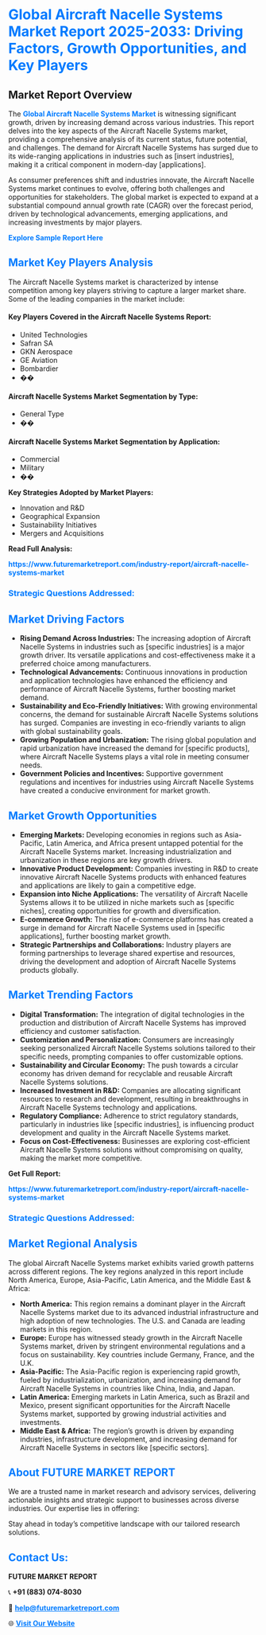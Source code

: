 <h1 style="color: #007BFF;">Global Aircraft Nacelle Systems Market Report 2025-2033: Driving Factors, Growth Opportunities, and Key Players</h1>

<section id="overview">
<h2>Market Report Overview</h2>
<p>The <a href="https://www.futuremarketreport.com/industry-report/aircraft-nacelle-systems-market" style="color: #007BFF; text-decoration: none;"><strong>Global Aircraft Nacelle Systems Market</strong></a> is witnessing significant growth, driven by increasing demand across various industries. This report delves into the key aspects of the Aircraft Nacelle Systems market, providing a comprehensive analysis of its current status, future potential, and challenges. The demand for Aircraft Nacelle Systems has surged due to its wide-ranging applications in industries such as [insert industries], making it a critical component in modern-day [applications].</p>
<p>As consumer preferences shift and industries innovate, the Aircraft Nacelle Systems market continues to evolve, offering both challenges and opportunities for stakeholders. The global market is expected to expand at a substantial compound annual growth rate (CAGR) over the forecast period, driven by technological advancements, emerging applications, and increasing investments by major players.</p>
</section>

<section id="overview">
<p><a href="https://www.futuremarketreport.com/request-sample/reportId=114034" style="color: #007BFF; text-decoration: none;"><strong>Explore Sample Report Here</strong></a></p>
</section>

<section id="key-players">
<h2 style="color: #007BFF;">Market Key Players Analysis</h2>
<p>The Aircraft Nacelle Systems market is characterized by intense competition among key players striving to capture a larger market share. Some of the leading companies in the market include:</p>
<h4>Key Players Covered in the Aircraft Nacelle Systems Report:</h4>
<ul><li>United Technologies</li><li>Safran SA</li><li>GKN Aerospace</li><li>GE Aviation</li><li>Bombardier</li><li>��</li></ul>
<h4>Aircraft Nacelle Systems Market Segmentation by Type:</h4>
<ul><li>General Type</li><li>��</li></ul>

<h4>Aircraft Nacelle Systems Market Segmentation by Application:</h4>
<ul><li>Commercial</li><li>Military</li><li>��</li></ul>
<p><strong>Key Strategies Adopted by Market Players:</strong></p>
<ul>
<li>Innovation and R&D</li>
<li>Geographical Expansion</li>
<li>Sustainability Initiatives</li>
<li>Mergers and Acquisitions</li>
</ul>
</section>

<section>
<p><strong>Read Full Analysis: </strong></p><a href="https://www.futuremarketreport.com/industry-report/aircraft-nacelle-systems-market" style="color: #007BFF; text-decoration: none;"><strong>https://www.futuremarketreport.com/industry-report/aircraft-nacelle-systems-market</strong></a>
<h3 style="color: #007BFF;">Strategic Questions Addressed:</h3>
</section>

<section id="driving-factors">
<h2 style="color: #007BFF;">Market Driving Factors</h2>
<ul>
<li><strong>Rising Demand Across Industries:</strong> The increasing adoption of Aircraft Nacelle Systems in industries such as [specific industries] is a major growth driver. Its versatile applications and cost-effectiveness make it a preferred choice among manufacturers.</li>
<li><strong>Technological Advancements:</strong> Continuous innovations in production and application technologies have enhanced the efficiency and performance of Aircraft Nacelle Systems, further boosting market demand.</li>
<li><strong>Sustainability and Eco-Friendly Initiatives:</strong> With growing environmental concerns, the demand for sustainable Aircraft Nacelle Systems solutions has surged. Companies are investing in eco-friendly variants to align with global sustainability goals.</li>
<li><strong>Growing Population and Urbanization:</strong> The rising global population and rapid urbanization have increased the demand for [specific products], where Aircraft Nacelle Systems plays a vital role in meeting consumer needs.</li>
<li><strong>Government Policies and Incentives:</strong> Supportive government regulations and incentives for industries using Aircraft Nacelle Systems have created a conducive environment for market growth.</li>
</ul>
</section>

<section id="growth-opportunities">
<h2 style="color: #007BFF;">Market Growth Opportunities</h2>
<ul>
<li><strong>Emerging Markets:</strong> Developing economies in regions such as Asia-Pacific, Latin America, and Africa present untapped potential for the Aircraft Nacelle Systems market. Increasing industrialization and urbanization in these regions are key growth drivers.</li>
<li><strong>Innovative Product Development:</strong> Companies investing in R&D to create innovative Aircraft Nacelle Systems products with enhanced features and applications are likely to gain a competitive edge.</li>
<li><strong>Expansion into Niche Applications:</strong> The versatility of Aircraft Nacelle Systems allows it to be utilized in niche markets such as [specific niches], creating opportunities for growth and diversification.</li>
<li><strong>E-commerce Growth:</strong> The rise of e-commerce platforms has created a surge in demand for Aircraft Nacelle Systems used in [specific applications], further boosting market growth.</li>
<li><strong>Strategic Partnerships and Collaborations:</strong> Industry players are forming partnerships to leverage shared expertise and resources, driving the development and adoption of Aircraft Nacelle Systems products globally.</li>
</ul>
</section>

<section id="trending-factors">
<h2 style="color: #007BFF;">Market Trending Factors</h2>
<ul>
<li><strong>Digital Transformation:</strong> The integration of digital technologies in the production and distribution of Aircraft Nacelle Systems has improved efficiency and customer satisfaction.</li>
<li><strong>Customization and Personalization:</strong> Consumers are increasingly seeking personalized Aircraft Nacelle Systems solutions tailored to their specific needs, prompting companies to offer customizable options.</li>
<li><strong>Sustainability and Circular Economy:</strong> The push towards a circular economy has driven demand for recyclable and reusable Aircraft Nacelle Systems solutions.</li>
<li><strong>Increased Investment in R&D:</strong> Companies are allocating significant resources to research and development, resulting in breakthroughs in Aircraft Nacelle Systems technology and applications.</li>
<li><strong>Regulatory Compliance:</strong> Adherence to strict regulatory standards, particularly in industries like [specific industries], is influencing product development and quality in the Aircraft Nacelle Systems market.</li>
<li><strong>Focus on Cost-Effectiveness:</strong> Businesses are exploring cost-efficient Aircraft Nacelle Systems solutions without compromising on quality, making the market more competitive.</li>
</ul>
</section>

<section>
<p><strong>Get Full Report: </strong></p><a href="https://www.futuremarketreport.com/industry-report/aircraft-nacelle-systems-market" style="color: #007BFF; text-decoration: none;"><strong>https://www.futuremarketreport.com/industry-report/aircraft-nacelle-systems-market</strong></a>
<h3 style="color: #007BFF;">Strategic Questions Addressed:</h3>
</section>


<section id="regional-analysis">
<h2 style="color: #007BFF;">Market Regional Analysis</h2>
<p>The global Aircraft Nacelle Systems market exhibits varied growth patterns across different regions. The key regions analyzed in this report include North America, Europe, Asia-Pacific, Latin America, and the Middle East & Africa:</p>
<ul>
<li><strong>North America:</strong> This region remains a dominant player in the Aircraft Nacelle Systems market due to its advanced industrial infrastructure and high adoption of new technologies. The U.S. and Canada are leading markets in this region.</li>
<li><strong>Europe:</strong> Europe has witnessed steady growth in the Aircraft Nacelle Systems market, driven by stringent environmental regulations and a focus on sustainability. Key countries include Germany, France, and the U.K.</li>
<li><strong>Asia-Pacific:</strong> The Asia-Pacific region is experiencing rapid growth, fueled by industrialization, urbanization, and increasing demand for Aircraft Nacelle Systems in countries like China, India, and Japan.</li>
<li><strong>Latin America:</strong> Emerging markets in Latin America, such as Brazil and Mexico, present significant opportunities for the Aircraft Nacelle Systems market, supported by growing industrial activities and investments.</li>
<li><strong>Middle East & Africa:</strong> The region’s growth is driven by expanding industries, infrastructure development, and increasing demand for Aircraft Nacelle Systems in sectors like [specific sectors].</li>
</ul>
</section>

<footer>
<h2 style="color: #007BFF;">About FUTURE MARKET REPORT</h2>
<p>We are a trusted name in market research and advisory services, delivering actionable insights and strategic support to businesses across diverse industries. Our expertise lies in offering:</p>

<p>Stay ahead in today’s competitive landscape with our tailored research solutions.</p>

<h2 style="color: #007BFF;">Contact Us:</h2>
<p><strong>FUTURE MARKET REPORT</strong></p>
<p>📞 <strong>+91 (883) 074-8030</strong></p>
<p>📧 <strong><a href="mailto:help@futuremarketreport.com" style="color: #007BFF;">help@futuremarketreport.com</a></strong></p>
<p>🌐 <strong><a href="https://www.futuremarketreport.com/" style="color: #007BFF;">Visit Our Website</a></strong></p>
</footer>